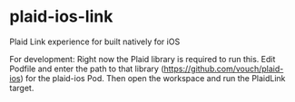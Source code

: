# plaid-ios-link
Plaid Link experience for built natively for iOS

For development:
Right now the Plaid library is required to run this. Edit Podfile and enter the path to that library (https://github.com/vouch/plaid-ios) for the plaid-ios Pod. Then open the workspace and run the PlaidLink target.

